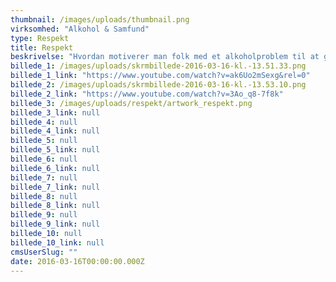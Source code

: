 ```yaml
---
thumbnail: /images/uploads/thumbnail.png
virksomhed: "Alkohol & Samfund"
type: Respekt
title: Respekt
beskrivelse: "Hvordan motiverer man folk med et alkoholproblem til at gøre noget ved det? Hjaltelin Stahls cross media kampagne for Alkohol &amp; Samfund har vist, at det er gulerod og ikke pisk, der skal til. Ved at fokusere på det, der venter på den anden side af misbruget, lykkedes det at fåmarkant flere til at tage imod et af de mange behandlingstilbud, som kommunernetilbyder.\n\n"
billede_1: /images/uploads/skrmbillede-2016-03-16-kl.-13.51.33.png
billede_1_link: "https://www.youtube.com/watch?v=ak6Uo2mSexg&rel=0"
billede_2: /images/uploads/skrmbillede-2016-03-16-kl.-13.53.10.png
billede_2_link: "https://www.youtube.com/watch?v=3Ao_q8-7f8k"
billede_3: /images/uploads/respekt/artwork_respekt.png
billede_3_link: null
billede_4: null
billede_4_link: null
billede_5: null
billede_5_link: null
billede_6: null
billede_6_link: null
billede_7: null
billede_7_link: null
billede_8: null
billede_8_link: null
billede_9: null
billede_9_link: null
billede_10: null
billede_10_link: null
cmsUserSlug: ""
date: 2016-03-16T00:00:00.000Z
---
```


